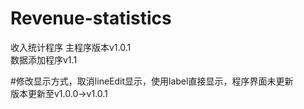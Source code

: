 # Revenue-statistics
收入统计程序
主程序版本v1.0.1  
数据添加程序v1.1  

#修改显示方式，取消lineEdit显示，使用label直接显示，程序界面未更新  
版本更新至v1.0.0->v1.0.1  
